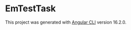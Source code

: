 # EmTestTask

This project was generated with [Angular CLI](https://github.com/angular/angular-cli) version 16.2.0.

